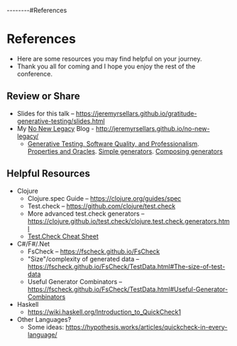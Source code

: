 --------#References

# References

<style class='before-speaker-note'></style>

* Here are some resources you may find helpful on your journey.
* Thank you all for coming and I hope you enjoy the rest of the conference.

## Review or Share

* Slides for this talk – https://jeremyrsellars.github.io/gratitude-generative-testing/slides.html
* My [No New Legacy](http://jeremyrsellars.github.io/no-new-legacy/) Blog - http://jeremyrsellars.github.io/no-new-legacy/
    * [Generative Testing, Software Quality, and Professionalism](http://jeremyrsellars.github.io/no-new-legacy/posts/2018-09-07-generative-testing-introduction).  [Properties and Oracles](http://jeremyrsellars.github.io/no-new-legacy/posts/2018-09-11-generative-testing-properties).  [Simple generators](http://jeremyrsellars.github.io/no-new-legacy/posts/2018-11-11-generative-testing-simple-generators).  [Composing generators](http://jeremyrsellars.github.io/no-new-legacy/posts/2018-11-25-generative-testing-composing-generators)

## Helpful Resources

* Clojure
    * Clojure.spec Guide – https://clojure.org/guides/spec
    * Test.check – https://github.com/clojure/test.check
    * More advanced test.check generators – https://clojure.github.io/test.check/clojure.test.check.generators.html
    * [Test.Check Cheat Sheet](https://github.com/clojure/test.check/blob/master/doc/cheatsheet.md)
* C#/F#/.Net
    * FsCheck – https://fscheck.github.io/FsCheck
    * "Size"/complexity of generated data – https://fscheck.github.io/FsCheck/TestData.html#The-size-of-test-data
    * Useful Generator Combinators – https://fscheck.github.io/FsCheck/TestData.html#Useful-Generator-Combinators
* Haskell
    * https://wiki.haskell.org/Introduction_to_QuickCheck1
* Other Languages?
    * Some ideas: https://hypothesis.works/articles/quickcheck-in-every-language/
